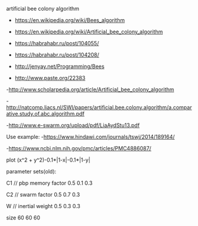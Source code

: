 artificial bee colony algorithm

- https://en.wikipedia.org/wiki/Bees_algorithm
- https://en.wikipedia.org/wiki/Artificial_bee_colony_algorithm
- https://habrahabr.ru/post/104055/
- https://habrahabr.ru/post/104208/ 
- http://jenyay.net/Programming/Bees

- http://www.paste.org/22383


-http://www.scholarpedia.org/article/Artificial_bee_colony_algorithm

-http://natcomp.liacs.nl/SWI/papers/artificial.bee.colony.algorithm/a.comparative.study.of.abc.algorithm.pdf

-http://www.e-swarm.org/upload/pdf/LiaAydStu13.pdf

Use example:
-https://www.hindawi.com/journals/tswj/2014/189164/

-https://www.ncbi.nlm.nih.gov/pmc/articles/PMC4886087/

plot (x^2 + y^2)-0.1*|1-x|-0.1*|1-y|

parameter sets(old): 
  
  C1   // pbp memory factor 0.5	0.1	0.3

  C2   // swarm factor      0.5	0.7	0.3	  

  W    // inertial weight   0.5	0.3	0.3

  size 			  60 	60	60

